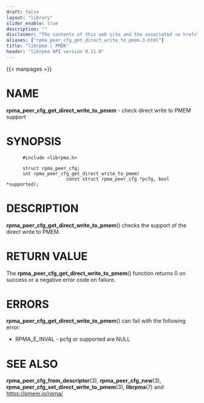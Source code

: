 ```yaml
---
draft: false
layout: "library"
slider_enable: true
description: ""
disclaimer: "The contents of this web site and the associated <a href=\"https://github.com/pmem\">GitHub repositories</a> are BSD-licensed open source."
aliases: ["rpma_peer_cfg_get_direct_write_to_pmem.3.html"]
title: "librpma | PMDK"
header: "librpma API version 0.11.0"
---
```

{{< manpages >}}

[comment]: <> (SPDX-License-Identifier: BSD-3-Clause)
[comment]: <> (Copyright 2020-2022, Intel Corporation)

NAME
====

**rpma\_peer\_cfg\_get\_direct\_write\_to\_pmem** - check direct write
to PMEM support

SYNOPSIS
========

          #include <librpma.h>

          struct rpma_peer_cfg;
          int rpma_peer_cfg_get_direct_write_to_pmem(
                          const struct rpma_peer_cfg *pcfg, bool *supported);

DESCRIPTION
===========

**rpma\_peer\_cfg\_get\_direct\_write\_to\_pmem**() checks the support
of the direct write to PMEM.

RETURN VALUE
============

The **rpma\_peer\_cfg\_get\_direct\_write\_to\_pmem**() function returns
0 on success or a negative error code on failure.

ERRORS
======

**rpma\_peer\_cfg\_get\_direct\_write\_to\_pmem**() can fail with the
following error:

-   RPMA\_E\_INVAL - pcfg or supported are NULL

SEE ALSO
========

**rpma\_peer\_cfg\_from\_descriptor**(3), **rpma\_peer\_cfg\_new**(3),
**rpma\_peer\_cfg\_set\_direct\_write\_to\_pmem**(3), **librpma**(7) and
https://pmem.io/rpma/
